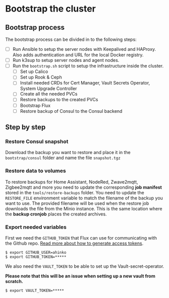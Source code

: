 # Bootstrap the cluster

## Bootstrap process

The bootstrap process can be divided in to the following steps:

- [ ] Run Ansible to setup the server nodes with Keepalived and HAProxy. Also adds authentication and URL for the local Docker registry.
- [ ] Run k3sup to setup server nodes and agent nodes.
- [ ] Run the `bootstrap.sh` script to setup the infrastructure inside the cluster.
  - [ ] Set up Calico
  - [ ] Set up Rook & Ceph
  - [ ] Install needed CRDs for Cert Manager, Vault Secrets Operator, System Upgrade Controller
  - [ ] Create all the needed PVCs
  - [ ] Restore backups to the created PVCs
  - [ ] Bootstrap Flux
  - [ ] Restore backup of Consul to the Consul backend

## Step by step

### Restore Consul snapshot
Download the backup you want to restore and place it in the `bootstrap/consul` folder and name the file `snapshot.tgz`

### Restore data to volumes
To restore backups for Home Assistant, NodeRed, Zwave2mqtt, Zigbee2mqtt and more you need to update the corresponding **job manifest** stored in the `tools/restore-backups` folder. You need to update the `RESTORE_FILE` environment variable to match the filename of the backup you want to use. The provided filename will be used when the restore job downloads the file from the Minio instance. This is the same location where the **backup cronjob** places the created archives.

### Export needed variables

First we need the `GITHUB_TOKEN` that Flux can use for communicating with the Github repo. [Read more about how to generate access tokens](https://help.github.com/en/github/authenticating-to-github/creating-a-personal-access-token-for-the-command-line).

```shell
$ export GITHUB_USER=ahinko
$ export GITHUB_TOKEN=*****
```

We also need the `VAULT_TOKEN` to be able to set up the Vault-secret-operator.

**Please note that this will be an issue when setting up a new vault from scratch.**

```shell
$ export VAULT_TOKEN=*****
```
